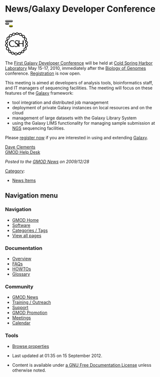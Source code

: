 



<span id="top"></span>




# <span dir="auto">News/Galaxy Developer Conference</span>











<a
href="http://meetings.cshl.edu/meetings/meetingsregistration_galaxy10.asp"
rel="nofollow" title="Galaxy Developer Conference"><img
src="https://raw.githubusercontent.com/GMOD/gmod.github.io/main/mediawiki/images/2/22/GalaxyLogoSmall.png" width="26"
height="25" alt="Galaxy Developer Conference" /></a>


<a
href="http://meetings.cshl.edu/meetings/meetingsregistration_galaxy10.asp"
rel="nofollow" title="Galaxy Developer Conference"><img
src="https://raw.githubusercontent.com/GMOD/gmod.github.io/main/mediawiki/images/2/24/CSHL_Logo75x75.gif" width="75"
height="75" alt="Galaxy Developer Conference" /></a>



The <a
href="http://meetings.cshl.edu/meetings/meetingsregistration_galaxy10.asp"
class="external text" rel="nofollow">First Galaxy Developer
Conference</a> will be held at
<a href="http://www.cshl.edu/" class="external text" rel="nofollow">Cold
Spring Harbor Laboratory</a> May 15-17, 2010, immediately after the
<a href="http://meetings.cshl.edu/meetings/genome10.shtml"
class="external text" rel="nofollow">Biology of Genomes</a> conference.
<a
href="http://meetings.cshl.edu/meetings/meetingsregistration_galaxy10.asp"
class="external text" rel="nofollow">Registration</a> is now open.

This meeting is aimed at developers of analysis tools, bioinformatics
staff, and IT managers of sequencing facilities. The meeting will focus
on these features of the [Galaxy](../Galaxy.1 "Galaxy") framework:

- tool integration and distributed job management
- deployment of private Galaxy instances on local resources and on the
  cloud
- management of large datasets with the Galaxy Library System
- using the Galaxy LIMS functionality for managing sample submission at
  [NGS](../Next_Generation_Sequencing "Next Generation Sequencing")
  sequencing facilities.

Please <a
href="http://meetings.cshl.edu/meetings/meetingsregistration_galaxy10.asp"
class="external text" rel="nofollow">register now</a> if you are
interested in using and extending [Galaxy](../Galaxy.1 "Galaxy").

[Dave Clements](../User%253AClements "User%253AClements")  
[GMOD Help Desk](../GMOD_Help_Desk "GMOD Help Desk")

  



*Posted to the [GMOD News](../GMOD_News "GMOD News") on 2009/12/28*






[Category](../Special%253ACategories "Special%253ACategories"):

- [News Items](../Category%253ANews_Items "Category%253ANews Items")






## Navigation menu







<a href="../Main_Page"
style="background-image: url(../../images/GMOD-cogs.png);"
title="Visit the main page"></a>


### Navigation



- <span id="n-GMOD-Home">[GMOD Home](../Main_Page)</span>
- <span id="n-Software">[Software](../GMOD_Components)</span>
- <span id="n-Categories-.2F-Tags">[Categories /
  Tags](../Categories)</span>
- <span id="n-View-all-pages">[View all
  pages](../Special:AllPages)</span>




### Documentation



- <span id="n-Overview">[Overview](../Overview)</span>
- <span id="n-FAQs">[FAQs](../Category%253AFAQ)</span>
- <span id="n-HOWTOs">[HOWTOs](../Category%253AHOWTO)</span>
- <span id="n-Glossary">[Glossary](../Glossary)</span>




### Community



- <span id="n-GMOD-News">[GMOD News](../GMOD_News)</span>
- <span id="n-Training-.2F-Outreach">[Training /
  Outreach](../Training_and_Outreach)</span>
- <span id="n-Support">[Support](../Support)</span>
- <span id="n-GMOD-Promotion">[GMOD Promotion](../GMOD_Promotion)</span>
- <span id="n-Meetings">[Meetings](../Meetings)</span>
- <span id="n-Calendar">[Calendar](../Calendar)</span>




### Tools

- <span id="t-smwbrowselink"><a href="../Special%253ABrowse/News-2FGalaxy_Developer_Conference"
  rel="smw-browse">Browse properties</a></span>



- <span id="footer-info-lastmod">Last updated at 01:35 on 15 September
  2012.</span>
<!-- - <span id="footer-info-viewcount">7,269 page views.</span> -->
- <span id="footer-info-copyright">Content is available under
  <a href="http://www.gnu.org/licenses/fdl-1.3.html" class="external"
  rel="nofollow">a GNU Free Documentation License</a> unless otherwise
  noted.</span>

<!-- -->



<!-- -->




